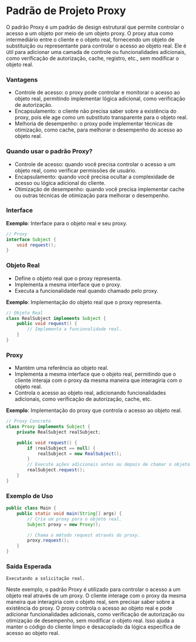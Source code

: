 # Padrão de Projeto Proxy

O padrão Proxy é um padrão de design estrutural que permite controlar o acesso a um objeto por meio de um objeto proxy. O proxy atua como intermediário entre o cliente e o objeto real, fornecendo um objeto de substituição ou representante para controlar o acesso ao objeto real. Ele é útil para adicionar uma camada de controle ou funcionalidades adicionais, como verificação de autorização, cache, registro, etc., sem modificar o objeto real.

### Vantagens

- Controle de acesso: o proxy pode controlar e monitorar o acesso ao objeto real, permitindo implementar lógica adicional, como verificação de autorização.
- Encapsulamento: o cliente não precisa saber sobre a existência do proxy, pois ele age como um substituto transparente para o objeto real.
- Melhoria de desempenho: o proxy pode implementar técnicas de otimização, como cache, para melhorar o desempenho do acesso ao objeto real.

### Quando usar o padrão Proxy?

- Controle de acesso: quando você precisa controlar o acesso a um objeto real, como verificar permissões de usuário.
- Encapsulamento: quando você precisa ocultar a complexidade de acesso ou lógica adicional do cliente.
- Otimização de desempenho: quando você precisa implementar cache ou outras técnicas de otimização para melhorar o desempenho.

### Interface

**Exemplo**: Interface para o objeto real e seu proxy.

```java
// Proxy
interface Subject {
    void request();
}
```

### Objeto Real

- Define o objeto real que o proxy representa.
- Implementa a mesma interface que o proxy.
- Executa a funcionalidade real quando chamado pelo proxy.

**Exemplo**: Implementação do objeto real que o proxy representa.

```java
// Objeto Real
class RealSubject implements Subject {
    public void request() {
        // Implementa a funcionalidade real.
    }
}
```

### Proxy

- Mantém uma referência ao objeto real.
- Implementa a mesma interface que o objeto real, permitindo que o cliente interaja com o proxy da mesma maneira que interagiria com o objeto real.
- Controla o acesso ao objeto real, adicionando funcionalidades adicionais, como verificação de autorização, cache, etc.

**Exemplo**: Implementação do proxy que controla o acesso ao objeto real.

```java
// Proxy Concreto
class Proxy implements Subject {
    private RealSubject realSubject;

    public void request() {
        if (realSubject == null) {
            realSubject = new RealSubject();
        }
        // Execute ações adicionais antes ou depois de chamar o objeto real.
        realSubject.request();
    }
}
```

### Exemplo de Uso

```java
public class Main {
    public static void main(String[] args) {
        // Cria um proxy para o objeto real.
        Subject proxy = new Proxy();

        // Chama o método request através do proxy.
        proxy.request();
    }
}
```

### Saída Esperada

```
Executando a solicitação real.
```

Neste exemplo, o padrão Proxy é utilizado para controlar o acesso a um objeto real através de um proxy. O cliente interage com o proxy da mesma maneira que interagiria com o objeto real, sem precisar saber sobre a existência do proxy. O proxy controla o acesso ao objeto real e pode adicionar funcionalidades adicionais, como verificação de autorização ou otimização de desempenho, sem modificar o objeto real. Isso ajuda a manter o código do cliente limpo e desacoplado da lógica específica de acesso ao objeto real.